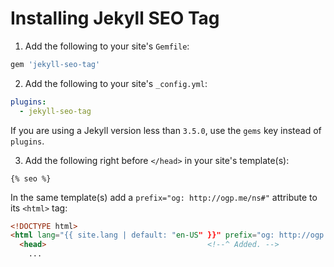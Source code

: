 # Installing Jekyll SEO Tag

1. Add the following to your site's `Gemfile`:

  ```ruby
  gem 'jekyll-seo-tag'
  ```

2. Add the following to your site's `_config.yml`:

  ```yml
  plugins:
    - jekyll-seo-tag
  ```

If you are using a Jekyll version less than `3.5.0`, use the `gems` key instead of `plugins`.

3. Add the following right before `</head>` in your site's template(s):

<!-- {% raw %} -->
  ```liquid
  {% seo %}
  ```
<!-- {% endraw %} -->

In the same template(s) add a `prefix="og: http://ogp.me/ns#"` attribute to its `<html>` tag:

<!-- {% raw %} -->
```html
<!DOCTYPE html>
<html lang="{{ site.lang | default: "en-US" }}" prefix="og: http://ogp.me/ns#">
  <head>                                    <!--^ Added. -->
    ...
```
<!-- {% endraw %} -->
